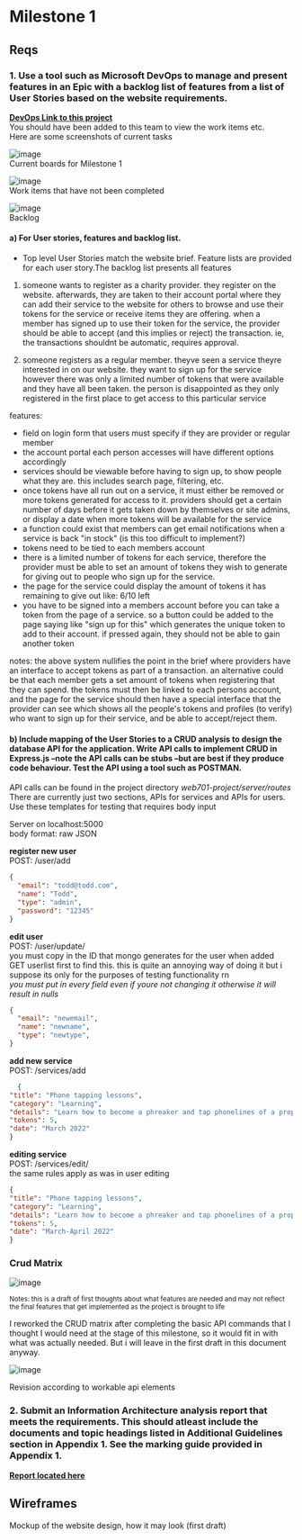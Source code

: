 # Milestone 1

## Reqs

### 1. Use a tool such as Microsoft DevOps to manage and present features in an Epic with a backlog list of features from a list of User Stories based on the website requirements.

[**DevOps Link to this project**](https://dev.azure.com/Celeste-Quinn/web701-project)  
You should have been added to this team to view the work items etc.  
Here are some screenshots of current tasks

![image](https://user-images.githubusercontent.com/16113944/159632111-a90eedf8-a105-4a1b-93ad-91db86dd2f61.png)  
Current boards for Milestone 1

![image](https://user-images.githubusercontent.com/16113944/159632382-73eeb487-2c1c-499d-8cf4-8ea70f22a558.png)  
Work items that have not been completed

![image](https://user-images.githubusercontent.com/16113944/159633074-e79da89d-3508-4879-8ba7-bb0faefe29fb.png)  
Backlog


#### a) For User stories, features and backlog list.

- Top level User Stories match the website brief. Feature lists are provided for each user story.The backlog list presents all features

1) someone wants to register as a charity provider. they register on the website. afterwards, they are taken to their account portal where they can add their service to the website for others to browse and use their tokens for the service or receive items they are offering.
when a member has signed up to use their token for the service, the provider should be able to accept (and this implies or reject) the transaction. ie, the transactions shouldnt be automatic, requires approval.

2) someone registers as a regular member. theyve seen a service theyre interested in on our website. they want to sign up for the service however there was only a limited number of tokens that were available and they have all been taken. the person is disappointed as they only registered in the first place to get access to this particular service

features:  
  -  field on login form that users must specify if they are provider or regular member
  -  the account portal each person accesses will have different options accordingly
   - services should be viewable before having to sign up, to show people what they are. this includes search page, filtering, etc.
   - once tokens have all run out on a service, it must either be removed or more tokens generated for access to it. providers should get a certain number of days before it gets taken down by themselves or site admins, or display a date when more tokens will be available for the service
   - a function could exist that members can get email notifications when a service is back "in stock" (is this too difficult to implement?)
   - tokens need to be tied to each members account
   - there is a limited number of tokens for each service, therefore the provider must be able to set an amount of tokens they wish to generate for giving out to people who sign up for the service.
   - the page for the service could display the amount of tokens it has remaining to give out like: 6/10 left
   - you have to be signed into a members account before you can take a token from the page of a service. so a button could be added to the page saying like "sign up for this" which generates the unique token to add to their account. if pressed again, they should not be able to gain another token

notes: the above system nullifies the point in the brief where providers have an interface to accept tokens as part of a transaction. an alternative could be that each member gets a set amount of tokens when registering that they can spend. the tokens must then be linked to each persons account, and the page for the service should then have a special interface that the provider can see which shows all the people's tokens and profiles (to verify) who want to sign up for their service, and be able to accept/reject them.


#### b) Include mapping of the User Stories to a CRUD analysis to design the database API for the application. Write API calls to implement CRUD in Express.js –note the API calls can be stubs –but are best if they produce code behaviour. Test the API using a tool such as POSTMAN.

API calls can be found in the project directory *web701-project/server/routes*  
There are currently just two sections, APIs for services and APIs for users. Use these templates for testing that requires body input

Server on localhost:5000  
body format: raw JSON

**register new user**  
POST: /user/add  

```json
{
  "email": "todd@todd.com",
  "name": "Todd",
  "type": "admin",
  "password": "12345"
}
```
    
**edit user**  
POST: /user/update/<id>  
you must copy in the ID that mongo generates for the user when added  
GET userlist first to find this. this is quite an annoying way of doing it but i suppose its only for the purposes of testing functionality rn  
*you must put in every field even if youre not changing it otherwise it will result in nulls*  

```json
{
  "email": "newemail",
  "name": "newname",
  "type": "newtype",
}
```

**add new service**  
POST: /services/add
  
```json
  {
"title": "Phone tapping lessons",
"category": "Learning",
"details": "Learn how to become a phreaker and tap phonelines of a property, useful for coordinated attacks disturbing government targets",
"tokens": 5,
"date": "March 2022"
}
```
    
**editing service**  
POST: /services/edit/<id>  
the same rules apply as was in user editing

```json
{
"title": "Phone tapping lessons",
"category": "Learning",
"details": "Learn how to become a phreaker and tap phonelines of a property, useful for coordinated attacks disturbing government targets",
"tokens": 5,
"date": "March-April 2022"
}
```

### Crud Matrix

![image](https://user-images.githubusercontent.com/16113944/158004141-68b053a6-8968-4602-9b0a-3805b0751441.png)

<sub>Notes: this is a draft of first thoughts about what features are needed and may not reflect the final features that get implemented as the project is brought to life</sub>

I reworked the CRUD matrix after completing the basic API commands that I thought I would need at the stage of this milestone, so it would fit in with what was actually needed. But i will leave in the first draft in this document anyway.

![image](https://user-images.githubusercontent.com/16113944/159631159-c81b7c4f-2a36-479b-9f69-34d6d5fd545b.png)

Revision according to workable api elements



### 2. Submit an Information Architecture analysis report that meets the requirements. This should atleast include the documents and topic headings listed in Additional Guidelines section in Appendix 1. See the marking guide provided in Appendix 1.
  
[**Report located here**](https://github.com/d3aths/web701-project/blob/master/info-analysis-report.md)

  
## Wireframes
  
Mockup of the website design, how it may look (first draft)
